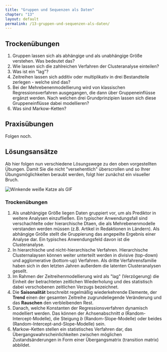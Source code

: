 ```yaml
---
title: "Gruppen und Sequenzen als Daten"
chapter: "13"
layout: default
permalink: /13-gruppen-und-sequenzen-als-daten/
---
```


## Trockenübungen

1. Gruppen lassen sich als abhängige und als unabhängige Größe verstehen. Was bedeutet das?
1. Wie lassen sich die zahlreichen Verfahren der Clusteranalyse einteilen?
1. Was ist ein "lag"?
1. Zeitreihen lassen sich additiv oder multiplikativ in drei Bestandteile zerlegen - welche sind das?
1. Bei der Mehrebenenmodellierung wird von klassischen Regressionsverfahren ausgegangen, die dann über Gruppeneinflüsse ergänzt werden. Nach welchen drei Grundprinzipien lassen sich diese Gruppeneinflüsse dabei modellieren?
1. Was sind Markow-Ketten?

## Praxisübungen

Folgen noch.


## Lösungsansätze

Ab hier folgen nun verschiedene Lösungswege zu den oben vorgestellten Übungen. Damit Sie die nicht "versehentlich" überscrollen und so Ihrer Übungsmöglichkeiten beraubt werden, folgt hier zunächst ein visueller Bruch.

![Winkende weiße Katze als GIF](https://media.giphy.com/media/vFKqnCdLPNOKc/giphy.gif)

### Trockenübungen

1. Als unabhängige Größe liegen Daten gruppiert vor, um als Prediktor in weitere Analysen einzufließen. Ein typischer Anwendungsfall sind verschachtelte oder hierarchische Dtaen, die als Mehrebenenmodelle verstanden werden müssen (z.B. Artikel in Redaktionen in Ländern). Als abhängige Größe stellt die Gruppierung das angepeilte Ergebnis einer Analyse dar. Ein typisches Anwendungsfeld davon ist die Clusteranalyse. 
1. In hierarchische und nicht-hierarchische Verfahren. Hierarchische Clusternalaysen können weiter unterteilt werden in divisive (top-down) und agglomerative (bottom-up) Verfahren. Als dritte Verfahrensfamilie haben sich in den letzten Jahren außerdem die latenten Clusteranalysen gesellt. 
1. Im Rahmen der Zeitreihenmodellierung wird als "lag" (Verzögerung) die Einheit der betrachteten zeitlichen Wiederholung und des statistisch dabei verschobenen zeitlichen Verzugs bezeichnet. 
1. Die **Saisonalität** beschreibt regelmäßig wiederkehrende Elemente, der **Trend** einen der gesamten Zeitreihe zugrundeliegende Veränderung und das **Rauschen** den verbleibenden Rest.
1. Danach, welche Konstanten der Regressionsverfahren dynamisch modelliert werden. Das können der Achsenabschnitt *a* (Random-Intercept-Modelle), die Steigung *b* (Random-Slope-Modelle) oder beides (Random-Intercept-and-Slope-Modelle) sein.
1. Markow-Ketten stellen ein statistisches Verfahren dar, das Übergangswahrscheinlichkeiten zwischen möglichen Zustandsänderungen in Form einer Übergangsmatrix (transition matrix) abbildet. 
